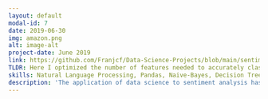 ```yaml
---
layout: default
modal-id: 7
date: 2019-06-30
img: amazon.png
alt: image-alt
project-date: June 2019
link: https://github.com/Franjcf/Data-Science-Projects/blob/main/sentiment_analysis_Amazon_reviews/Sentiment%20Analysis.ipynb
TLDR: Here I optimized the number of features needed to accurately classify Amazon customer reviews into positive reviews and negative reviews. The marginal increase in accuracy becomes negligible after sampling 202 different words. 
skills: Natural Language Processing, Pandas, Naive-Bayes, Decision Trees, Logistic Regression, NumPy, Data Processing.
description: 'The application of data science to sentiment analysis has become essential in the development of successful online products, be it in the areas of marketing (Google), entertainment (YouTube), retail (Amazon), and communication (Microsoft). Data science has allowed these sectors to monitor and influence consumer behavior, effectively changing the way that companies interact with their consumers. Direct contact is no longer strictly necessary, it is sufficient to analyze comments, web searches, messages, or product reviews to obtain the consumers’ reaction to a new product or a change in services. In this project, I present an analysis of five different classifiers on a data set comprising of 3000 online reviews labeled as either positive and negative. I compare and contrast the classifiers ability to correctly predict a review label based on a bag of words representation and by taking into account the length of said reviews. Furthermore I studied the effects of feature selection (number of words sampled) on classifier performance. I conclude that the Logistic Regression classifier works best when compared to its counterparts, as it requires the least amount of features while obtaining the best performance in 4 out of 6 metrics. Finally, I conclude that review length is not a good predictor of sentiment.'
---
```



